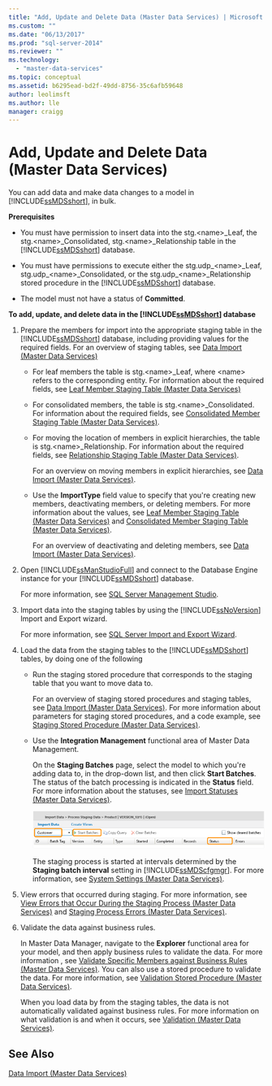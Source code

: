 ```yaml
---
title: "Add, Update and Delete Data (Master Data Services) | Microsoft Docs"
ms.custom: ""
ms.date: "06/13/2017"
ms.prod: "sql-server-2014"
ms.reviewer: ""
ms.technology: 
  - "master-data-services"
ms.topic: conceptual
ms.assetid: b6295ead-bd2f-49dd-8756-35c6afb59648
author: leolimsft
ms.author: lle
manager: craigg
---
```

# Add, Update and Delete Data (Master Data Services)
  You can add data and make data changes to a model in [!INCLUDE[ssMDSshort](../includes/ssmdsshort-md.md)], in bulk.  
  
 **Prerequisites**  
  
-   You must have permission to insert data into the stg.\<name>_Leaf, the stg.\<name>_Consolidated, stg.\<name>_Relationship table in the [!INCLUDE[ssMDSshort](../includes/ssmdsshort-md.md)] database.  
  
-   You must have permissions to execute either the stg.udp_\<name>_Leaf, stg.udp\_\<name>_Consolidated, or the stg.udp\_\<name>_Relationship stored procedure in the [!INCLUDE[ssMDSshort](../includes/ssmdsshort-md.md)] database.  
  
-   The model must not have a status of **Committed**.  
  
 **To add, update, and delete data in the [!INCLUDE[ssMDSshort](../includes/ssmdsshort-md.md)] database**  
  
1.  Prepare the members for import into the appropriate staging table in the [!INCLUDE[ssMDSshort](../includes/ssmdsshort-md.md)] database, including providing values for the required fields. For an overview of staging tables, see [Data Import &#40;Master Data Services&#41;](overview-importing-data-from-tables-master-data-services.md)  
  
    -   For leaf members the table is stg.\<name>_Leaf, where \<name> refers to the corresponding entity. For information about the required fields, see [Leaf Member Staging Table &#40;Master Data Services&#41;](../../2014/master-data-services/leaf-member-staging-table-master-data-services.md)  
  
    -   For consolidated members, the table is stg.\<name>_Consolidated. For information about the required fields, see [Consolidated Member Staging Table &#40;Master Data Services&#41;](../../2014/master-data-services/consolidated-member-staging-table-master-data-services.md).  
  
    -   For moving the location of members in explicit hierarchies, the table is stg.\<name>_Relationship. For information about the required fields, see [Relationship Staging Table &#40;Master Data Services&#41;](../../2014/master-data-services/relationship-staging-table-master-data-services.md).  
  
         For an overview on moving members in explicit hierarchies, see [Data Import &#40;Master Data Services&#41;](overview-importing-data-from-tables-master-data-services.md).  
  
    -   Use the **ImportType** field value to specify that you're creating new members, deactivating members, or deleting members. For more information about the values, see [Leaf Member Staging Table &#40;Master Data Services&#41;](../../2014/master-data-services/leaf-member-staging-table-master-data-services.md) and [Consolidated Member Staging Table &#40;Master Data Services&#41;](../../2014/master-data-services/consolidated-member-staging-table-master-data-services.md).  
  
         For an overview of deactivating and deleting members, see [Data Import &#40;Master Data Services&#41;](overview-importing-data-from-tables-master-data-services.md).  
  
2.  Open [!INCLUDE[ssManStudioFull](../includes/ssmanstudiofull-md.md)] and connect to the Database Engine instance for your [!INCLUDE[ssMDSshort](../includes/ssmdsshort-md.md)] database.  
  
     For more information, see [SQL Server Management Studio](../ssms/sql-server-management-studio-ssms.md).  
  
3.  Import data into the staging tables by using the [!INCLUDE[ssNoVersion](../includes/ssnoversion-md.md)] Import and Export wizard.  
  
     For more information, see [SQL Server Import and Export Wizard](../integration-services/import-export-data/import-and-export-data-with-the-sql-server-import-and-export-wizard.md).  
  
4.  Load the data from the staging tables to the [!INCLUDE[ssMDSshort](../includes/ssmdsshort-md.md)] tables, by doing one of the following  
  
    -   Run the staging stored procedure that corresponds to the staging table that you want to move data to.  
  
         For an overview of staging stored procedures and staging tables, see [Data Import &#40;Master Data Services&#41;](overview-importing-data-from-tables-master-data-services.md). For more information about parameters for staging stored procedures, and a code example, see [Staging Stored Procedure &#40;Master Data Services&#41;](../../2014/master-data-services/staging-stored-procedure-master-data-services.md).  
  
    -   Use the **Integration Management** functional area of Master Data Management.  
  
         On the **Staging Batches** page, select the model to which you're adding data to, in the drop-down list, and then click **Start Batches**. The status of the batch processing is indicated in the **Status** field. For more information about the statuses, see [Import Statuses &#40;Master Data Services&#41;](../../2014/master-data-services/import-statuses-master-data-services.md).  
  
         ![Staging Batches Page in Master Data Manager](../../2014/master-data-services/media/mds-staging-batches.png "Staging Batches Page in Master Data Manager")  
  
         The staging process  is started at intervals determined by the **Staging batch interval** setting in [!INCLUDE[ssMDScfgmgr](../includes/ssmdscfgmgr-md.md)]. For more information, see [System Settings &#40;Master Data Services&#41;](../../2014/master-data-services/system-settings-master-data-services.md).  
  
5.  View errors that occurred during staging. For more information, see [View Errors that Occur During the Staging Process &#40;Master Data Services&#41;](view-errors-that-occur-during-staging-master-data-services.md) and [Staging Process Errors &#40;Master Data Services&#41;](../../2014/master-data-services/staging-process-errors-master-data-services.md).  
  
6.  Validate the data against business rules.  
  
     In Master Data Manager, navigate to the **Explorer** functional area for your model, and then apply business rules to validate the data. For more information , see [Validate Specific Members against Business Rules &#40;Master Data Services&#41;](../../2014/master-data-services/validate-specific-members-against-business-rules-master-data-services.md). You can also use a stored procedure to validate the data. For more information, see [Validation Stored Procedure &#40;Master Data Services&#41;](../../2014/master-data-services/validation-stored-procedure-master-data-services.md).  
  
     When you load data by from the staging tables, the data is not automatically validated against business rules. For more information on what validation is and when it occurs, see [Validation &#40;Master Data Services&#41;](../../2014/master-data-services/validation-master-data-services.md).  
  
## See Also  
 [Data Import &#40;Master Data Services&#41;](overview-importing-data-from-tables-master-data-services.md)  
  
  
